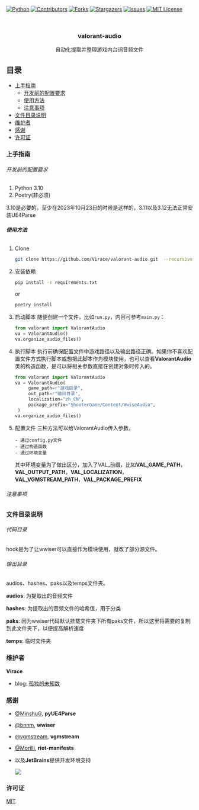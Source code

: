 [![Python][requires-python]][python-url]
[![Contributors][contributors-shield]][contributors-url]
[![Forks][forks-shield]][forks-url]
[![Stargazers][stars-shield]][stars-url]
[![Issues][issues-shield]][issues-url]
[![MIT License][license-shield]][license-url]

<br />
<div align="center">
  <a href="https://github.com/Virace/valorant-audio">
  </a>

<h3 align="center">valorant-audio</h3>

  <p align="center">
    自动化提取并整理游戏内台词音频文件
  </p>
</div>

## 目录

- [上手指南](#上手指南)
    - [开发前的配置要求](#开发前的配置要求)
    - [使用方法](#使用方法)
    - [注意事项](#注意事项)
- [文件目录说明](#文件目录说明)
- [维护者](#维护者)
- [感谢](#感谢)
- [许可证](#许可证)

### 上手指南

###### 开发前的配置要求

1. Python 3.10
2. Poetry(非必须)

3.10是必要的，至少在2023年10月23日的时候是这样的，3.11以及3.12无法正常安装UE4Parse

###### **使用方法**

1. Clone
   ```sh
   git clone https://github.com/Virace/valorant-audio.git  --recursive
   ```
2. 安装依赖
   ```sh
   pip install -r requirements.txt
   ```
   or
   ```sh
   poetry install
   ```
3. 启动脚本
   随便创建一个文件，比如`run.py`，内容可参考`main.py`：
   ```python
   from valorant import ValorantAudio
   va = ValorantAudio()
   va.organize_audio_files()
   ```
   
4. 执行脚本
   执行前确保配置文件中游戏路径以及输出路径正确。如果你不喜欢配置文件方式执行脚本或想把此脚本作为模块使用，也可以查看**ValorantAudio**类的构造函数，是可以将相关参数直接在创建对象时传入的。
   ```python
   from valorant import ValorantAudio
   va = ValorantAudio(
        game_path=r"游戏目录",
        out_path=r"输出目录",
        localization="zh_CN",
        package_prefix="ShooterGame/Content/WwiseAudio",
    )
   va.organize_audio_files()
   ```
5. 配置文件
   三种方法可以给ValorantAudio传入参数，
       
       - 通过config.py文件
       - 通过构造函数
       - 通过环境变量
   其中环境变量为了做出区分，加入了VAL_前缀，比如**VAL_GAME_PATH**，**VAL_OUTPUT_PATH**，**VAL_LOCALIZATION**，**VAL_VGMSTREAM_PATH**，**VAL_PACKAGE_PREFIX**

 

###### 注意事项




### 文件目录说明

###### 代码目录
hook是为了让wwiser可以直接作为模块使用，就改了部分源文件。

###### 输出目录
audios、hashes、paks以及temps文件夹。

**audios**: 为提取出的音频文件 

**hashes**: 为提取出的音频文件的哈希值，用于分类

**paks**: 因为wwiser代码默认挂载文件夹下所有paks文件，所以这里将需要的复制到此文件夹下，以便提高解析速度

**temps**: 临时文件夹

### 维护者

**Virace**

- blog: [孤独的未知数](https://x-item.com)

### 感谢

- [@MinshuG](https://github.com/MinshuG/pyUE4Parse), **pyUE4Parse**
- [@bnnm](https://github.com/bnnm/wwiser), **wwiser**
- [@vgmstream](https://github.com/vgmstream/vgmstream), **vgmstream**
- [@Morilli](https://github.com/Morilli/riot-manifests), **riot-manifests**

- 以及**JetBrains**提供开发环境支持

  <a href="https://www.jetbrains.com/?from=kratos-pe" target="_blank"><img src="https://cdn.jsdelivr.net/gh/virace/kratos-pe@main/jetbrains.svg"></a>

### 许可证

[MIT](LICENSE)

<!-- MARKDOWN LINKS & IMAGES -->
<!-- https://www.markdownguide.org/basic-syntax/#reference-style-links -->

[contributors-shield]: https://img.shields.io/github/contributors/Virace/valorant-audio.svg?style=for-the-badge

[contributors-url]: https://github.com/Virace/valorant-audio/graphs/contributors

[forks-shield]: https://img.shields.io/github/forks/Virace/valorant-audio.svg?style=for-the-badge

[forks-url]: https://github.com/Virace/valorant-audio/network/members

[stars-shield]: https://img.shields.io/github/stars/Virace/valorant-audio.svg?style=for-the-badge

[stars-url]: https://github.com/Virace/valorant-audio/stargazers

[issues-shield]: https://img.shields.io/github/issues/Virace/valorant-audio.svg?style=for-the-badge

[issues-url]: https://github.com/Virace/valorant-audio/issues

[license-shield]: https://img.shields.io/github/license/Virace/valorant-audio.svg?style=for-the-badge

[license-url]: https://github.com/Virace/valorant-audio/blob/master/LICENSE.txt

[python-url]: https://www.python.org/downloads/release/python-31013/

[requires-python]: https://img.shields.io/python/required-version-toml?tomlFilePath=https%3A%2F%2Fraw.githubusercontent.com%2FVirace%2Fvalorant-audio%2Fmain%2Fpyproject.toml&style=for-the-badge

[product-screenshot]: images/screenshot.png


